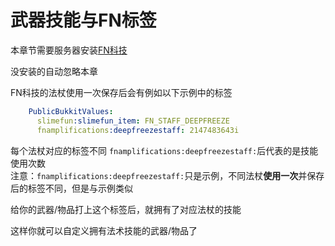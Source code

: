 # 武器技能与FN标签

本章节需要服务器安装[FN科技](https://builds.guizhanss.net/SlimefunGuguProject/FN-FAL-s-Amplifications/main)

没安装的自动忽略本章

FN科技的法杖使用一次保存后会有例如以下示例中的标签

```yaml
    PublicBukkitValues:
      slimefun:slimefun_item: FN_STAFF_DEEPFREEZE
      fnamplifications:deepfreezestaff: 2147483643i
```

每个法杖对应的标签不同
`fnamplifications:deepfreezestaff:`后代表的是技能使用次数  
注意：`fnamplifications:deepfreezestaff:`只是示例，不同法杖**使用一次**并保存后的标签不同，但是与示例类似

给你的武器/物品打上这个标签后，就拥有了对应法杖的技能

这样你就可以自定义拥有法术技能的武器/物品了
